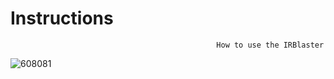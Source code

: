 # Instructions
                                                  How to use the IRBlaster

![608081](https://github.com/DTECH-Lab/Instructions/assets/38139157/8d7a8594-ee2a-49b3-85ee-58cbd0bcb4e1)
